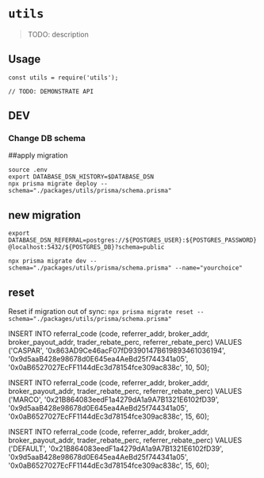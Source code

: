 # `utils`

> TODO: description

## Usage

```
const utils = require('utils');

// TODO: DEMONSTRATE API
```

## DEV

### Change DB schema

##apply migration
```
source .env
export DATABASE_DSN_HISTORY=$DATABASE_DSN
npx prisma migrate deploy --schema="./packages/utils/prisma/schema.prisma"
```

## new migration


`export DATABASE_DSN_REFERRAL=postgres://${POSTGRES_USER}:${POSTGRES_PASSWORD}@localhost:5432/${POSTGRES_DB}?schema=public`

`npx prisma migrate dev --schema="./packages/utils/prisma/schema.prisma" --name="yourchoice"`

## reset
Reset if migration out of sync: `npx prisma migrate reset --schema="./packages/utils/prisma/schema.prisma"`

INSERT INTO referral_code (code, referrer_addr, broker_addr, broker_payout_addr, trader_rebate_perc, referrer_rebate_perc)
VALUES ('CASPAR', '0x863AD9Ce46acF07fD9390147B619893461036194', '0x9d5aaB428e98678d0E645ea4AeBd25f744341a05', '0x0aB6527027EcFF1144dEc3d78154fce309ac838c', 10, 50);

INSERT INTO referral_code (code, referrer_addr, broker_addr, broker_payout_addr, trader_rebate_perc, referrer_rebate_perc)
VALUES ('MARCO', '0x21B864083eedF1a4279dA1a9A7B1321E6102fD39', '0x9d5aaB428e98678d0E645ea4AeBd25f744341a05', '0x0aB6527027EcFF1144dEc3d78154fce309ac838c', 15, 60);

INSERT INTO referral_code (code, referrer_addr, broker_addr, broker_payout_addr, trader_rebate_perc, referrer_rebate_perc)
VALUES ('DEFAULT', '0x21B864083eedF1a4279dA1a9A7B1321E6102fD39', '0x9d5aaB428e98678d0E645ea4AeBd25f744341a05', '0x0aB6527027EcFF1144dEc3d78154fce309ac838c', 15, 60);
